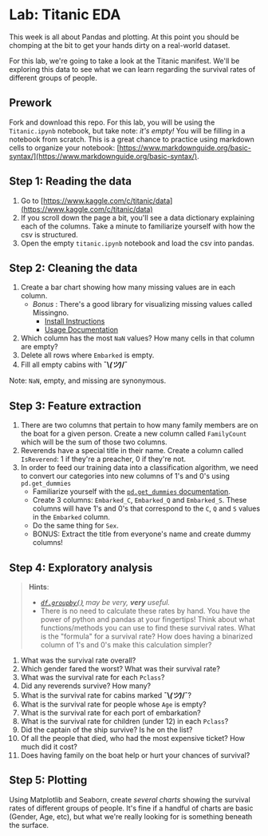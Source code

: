 # Lab: Titanic EDA

This week is all about Pandas and plotting. At this point you should be chomping at the bit to get your hands dirty on a real-world dataset.

For this lab, we're going to take a look at the Titanic manifest. We'll be exploring this data to see what we can learn regarding the survival rates of different groups of people.

## Prework

Fork and download this repo. For this lab, you will be using the `Titanic.ipynb` notebook, but take note: _it's empty!_ You will be filling in a notebook from scratch. This is a great chance to practice using markdown cells to organize your notebook: [https://www.markdownguide.org/basic-syntax/](https://www.markdownguide.org/basic-syntax/).

## Step 1: Reading the data

1. Go to [https://www.kaggle.com/c/titanic/data](https://www.kaggle.com/c/titanic/data)
2. If you scroll down the page a bit, you'll see a data dictionary explaining each of the columns. Take a minute to familiarize yourself with how the csv is structured.
3. Open the empty `titanic.ipynb` notebook and load the csv into pandas.

## Step 2: Cleaning the data

1. Create a bar chart showing how many missing values are in each column.
   - *Bonus* : There's a good library for visualizing missing values called Missingno.
     - [Install Instructions](https://pypi.org/project/missingno/)
     - [Usage Documentation](https://github.com/ResidentMario/missingno)
2. Which column has the most `NaN` values? How many cells in that column are empty?
3. Delete all rows where `Embarked` is empty.
4. Fill all empty cabins with **¯\\_(ツ)_/¯**

Note: `NaN`, empty, and missing are synonymous.

## Step 3: Feature extraction

1. There are two columns that pertain to how many family members are on the boat for a given person. Create a new column called `FamilyCount` which will be the sum of those two columns.
2. Reverends have a special title in their name. Create a column called `IsReverend`: 1 if they're a preacher, 0 if they're not.
3. In order to feed our training data into a classification algorithm, we need to convert our categories into new columns of 1's and 0's using `pd.get_dummies`
   - Familiarize yourself with the [`pd.get_dummies` documentation](https://pandas.pydata.org/pandas-docs/stable/reference/api/pandas.get_dummies.html).
   - Create 3 columns: `Embarked_C`, `Embarked_Q` and `Embarked_S`. These columns will have 1's and 0's that correspond to the `C`, `Q` and `S` values in the `Embarked` column.
   - Do the same thing for `Sex`.
   - BONUS: Extract the title from everyone's name and create dummy columns!

## Step 4: Exploratory analysis

> **Hints**:   
> 
> - _[`df.groupby()`](https://pandas.pydata.org/pandas-docs/stable/reference/api/pandas.DataFrame.groupby.html) may be very, **very** useful._  
> - There is no need to calculate these rates by hand. You have the power of python and pandas at your fingertips! Think about what functions/methods you can use to find these survival rates. What is the "formula" for a survival rate? How does having a binarized column of 1's and 0's make this calculation simpler?

1. What was the survival rate overall?
2. Which gender fared the worst? What was their survival rate?
3. What was the survival rate for each `Pclass`?
4. Did any reverends survive? How many?
5. What is the survival rate for cabins marked **¯\\_(ツ)_/¯**?
6. What is the survival rate for people whose `Age` is empty?
7. What is the survival rate for each port of embarkation?
8. What is the survival rate for children (under 12) in each `Pclass`?
9. Did the captain of the ship survive? Is he on the list?
10. Of all the people that died, who had the most expensive ticket? How much did it cost?
11. Does having family on the boat help or hurt your chances of survival? 

## Step 5: Plotting

Using Matplotlib and Seaborn, create _several charts_ showing the survival rates of different groups of people. It's fine if a handful of charts are basic (Gender, Age, etc), but what we're really looking for is something beneath the surface.
